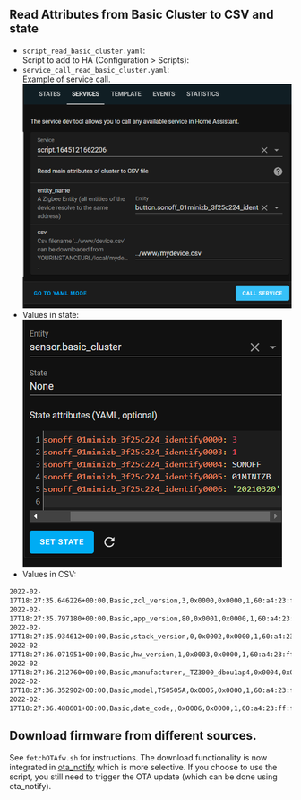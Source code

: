 ## Read Attributes from Basic Cluster to CSV and state

- `script_read_basic_cluster.yaml`:\
  Script to add to HA (Configuration >
  Scripts):
- `service_call_read_basic_cluster.yaml`:\
  Example of service
  call.\
  ![image](images/service_basic_cluster.png)
- Values in state:\
  ![image](images/state_basic_cluster.png)
- Values in CSV:

```csv
2022-02-17T18:27:35.646226+00:00,Basic,zcl_version,3,0x0000,0x0000,1,60:a4:23:ff:fe:91:fc:9a,
2022-02-17T18:27:35.797180+00:00,Basic,app_version,80,0x0001,0x0000,1,60:a4:23:ff:fe:91:fc:9a,
2022-02-17T18:27:35.934612+00:00,Basic,stack_version,0,0x0002,0x0000,1,60:a4:23:ff:fe:91:fc:9a,
2022-02-17T18:27:36.071951+00:00,Basic,hw_version,1,0x0003,0x0000,1,60:a4:23:ff:fe:91:fc:9a,
2022-02-17T18:27:36.212760+00:00,Basic,manufacturer,_TZ3000_dbou1ap4,0x0004,0x0000,1,60:a4:23:ff:fe:91:fc:9a,
2022-02-17T18:27:36.352902+00:00,Basic,model,TS0505A,0x0005,0x0000,1,60:a4:23:ff:fe:91:fc:9a,
2022-02-17T18:27:36.488601+00:00,Basic,date_code,,0x0006,0x0000,1,60:a4:23:ff:fe:91:fc:9a,
```

## Download firmware from different sources.

See `fetchOTAfw.sh` for instructions. The download functionality is now
integrated in
[ota_notify](https://github.com/mdeweerd/zha-toolkit#ota_notify) which is
more selective. If you choose to use the script, you still need to trigger
the OTA update (which can be done using ota_notify).
